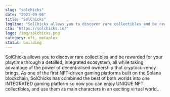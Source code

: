 ```yaml
---
slug: "solchicks"
date: "2021-09-06"
title: "SolChicks"
logline: "SolChicks allows you to discover rare collectibles and be rewarded for your playtime through a detailed, integrated ecosystem as one of the first NFT-driven gaming platforms built on the Solana blockchain."
cta: "https://solchicks.io/"
logo: /img/solchicks.png
category: nft, metaplex
status: building
---
```


SolChicks allows you to discover rare collectibles and be rewarded for your playtime through a detailed, integrated ecosystem, all while taking advantage of the power of decentralised ownership that cryptocurrency brings. As one of the first NFT-driven gaming platforms built on the Solana blockchain, SolChicks has combined the best of both worlds into one INTEGRATED gaming platform so now you can enjoy UNIQUE NFT collectibles, and use them as main characters in an exciting virtual world..